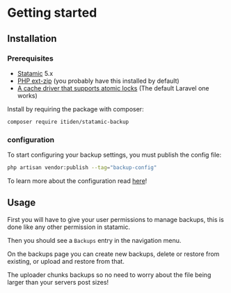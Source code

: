 # Getting started

## Installation

### Prerequisites

- [Statamic](https://statamic.com/) 5.x
- [PHP ext-zip](https://www.php.net/manual/en/book.zip.php) (you probably have this installed by default)
- [A cache driver that supports atomic locks](https://laravel.com/docs/11.x/cache#atomic-locks) (The default Laravel one works)

Install by requiring the package with composer:

```sh
composer require itiden/statamic-backup
```

### configuration

To start configuring your backup settings, you must publish the config file:

```sh
php artisan vendor:publish --tag="backup-config"
```

To learn more about the configuration read [here](./configuration.md)!

## Usage

First you will have to give your user permissions to manage backups, this is done like any other permission in statamic.

Then you should see a `Backups` entry in the navigation menu.

On the backups page you can create new backups, delete or restore from existing, or upload and restore from that.

The uploader chunks backups so no need to worry about the file being larger than your servers post sizes!
